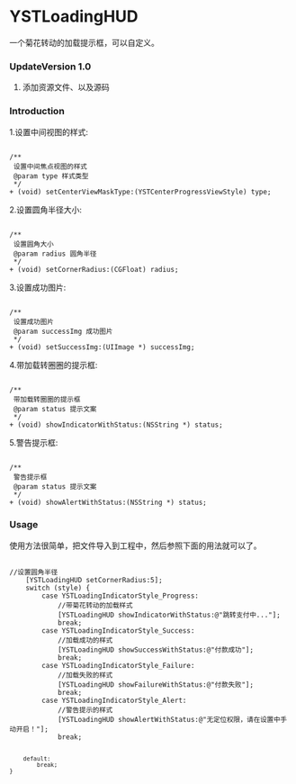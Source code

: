 # YSTLoadingHUD
一个菊花转动的加载提示框，可以自定义。

### UpdateVersion 1.0
1. 添加资源文件、以及源码

### Introduction
<p>1.设置中间视图的样式:</p>
<pre><code>
/**
 设置中间焦点视图的样式
 @param type 样式类型
 */
+ (void) setCenterViewMaskType:(YSTCenterProgressViewStyle) type;
</code></pre>

<p>2.设置圆角半径大小:</p>
<pre><code>
/**
 设置圆角大小
 @param radius 圆角半径
 */
+ (void) setCornerRadius:(CGFloat) radius;
</code></pre>

<p>3.设置成功图片:</p>
<pre><code>
/**
 设置成功图片
 @param successImg 成功图片
 */
+ (void) setSuccessImg:(UIImage *) successImg;
</code></pre>

<p>4.带加载转圈圈的提示框:</p>
<pre><code>
/**
 带加载转圈圈的提示框
 @param status 提示文案
 */
+ (void) showIndicatorWithStatus:(NSString *) status;
</code></pre>

<p>5.警告提示框:</p>
<pre><code>
/**
 警告提示框
 @param status 提示文案
 */
+ (void) showAlertWithStatus:(NSString *) status;
</code></pre>

### Usage
<p>使用方法很简单，把文件导入到工程中，然后参照下面的用法就可以了。</p>
<pre><code>
//设置圆角半径
    [YSTLoadingHUD setCornerRadius:5];
    switch (style) {
        case YSTLoadingIndicatorStyle_Progress:
            //带菊花转动的加载样式
            [YSTLoadingHUD showIndicatorWithStatus:@"跳转支付中..."];
            break;
        case YSTLoadingIndicatorStyle_Success:
            //加载成功的样式
            [YSTLoadingHUD showSuccessWithStatus:@"付款成功"];
            break;
        case YSTLoadingIndicatorStyle_Failure:
            //加载失败的样式
            [YSTLoadingHUD showFailureWithStatus:@"付款失败"];
            break;
        case YSTLoadingIndicatorStyle_Alert:
            //警告提示的样式
            [YSTLoadingHUD showAlertWithStatus:@"无定位权限，请在设置中手动开启！"];
            break;
            
        default:
            break;
    }
</pre></code>
